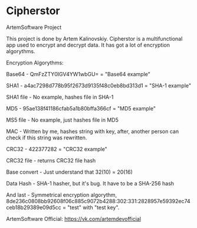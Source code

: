 # Cipherstor
ArtemSoftware Project

This project is done by Artem Kalinovskiy. Cipherstor is a multifunctional app used to encrypt and decrypt data. It has got a lot of encryption algorythms.

Encryption Algorythms:

Base64 - QmFzZTY0IGV4YW1wbGU= = "Base64 example"

SHA1 - a4ac7298d778b95f2673d9135f48c0eb8bd313d1 = "SHA-1 example"

SHA1 file - No example, hashes file in SHA-1

MD5 - 95ae138f41186cfab5a1b80bffa366cf = "MD5 example"

MS5 file - No example, just hashes file in MD5

MAC - Written by me, hashes string with key, after, another person can check if this string was rewritten.

CRC32 - 422377282 = "CRC32 example"

CRC32 file - returns CRC32 file hash

Base convert - Just understand that 32(10) = 20(16)

Data Hash - SHA-1 hasher, but it's bug. It have to be a SHA-256 hash

And last - Symmetrical encryption algorythm, 8de236c0808bb92608f06c885c9072b4288:302:331:2828957e59392ec74ceb18b29389e09d5cc = "test" with "test key".




ArtemSoftware Official: https://vk.com/artemdevofficial
